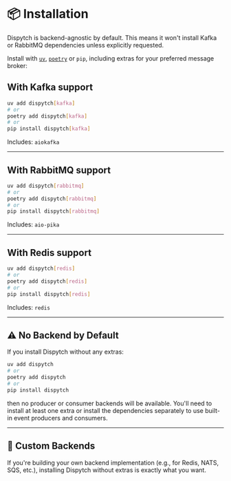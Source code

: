 # 📦 Installation

Dispytch is backend-agnostic by default. This means it won't install Kafka or RabbitMQ dependencies unless explicitly
requested.

Install with [`uv`](https://github.com/astral-sh/uv), [`poetry`](https://github.com/python-poetry/poetry) or `pip`, including extras for your preferred message broker:

## With Kafka support

```bash
uv add dispytch[kafka]
# or
poetry add dispytch[kafka]
# or
pip install dispytch[kafka]
```

Includes: `aiokafka`

---

## With RabbitMQ support

```bash
uv add dispytch[rabbitmq]
# or
poetry add dispytch[rabbitmq]
# or
pip install dispytch[rabbitmq]
```

Includes: `aio-pika`

---

## With Redis support

```bash
uv add dispytch[redis]
# or
poetry add dispytch[redis]
# or
pip install dispytch[redis]
```

Includes: `redis`

---

## ⚠️ No Backend by Default

If you install Dispytch without any extras:

```bash
uv add dispytch
# or
poetry add dispytch
# or
pip install dispytch
```

then no producer or consumer backends will be available. You'll need to install at least one extra
or install the dependencies separately to use built-in event producers and consumers.

---

## 🔧 Custom Backends

If you're building your own backend implementation (e.g., for Redis, NATS, SQS, etc.), installing Dispytch
without extras is exactly what you want.